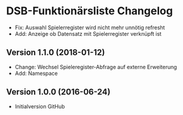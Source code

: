 # DSB-Funktionärsliste Changelog

- Fix: Auswahl Spielerregister wird nicht mehr unnötig refresht
- Add: Anzeige ob Datensatz mit Spielerregister verknüpft ist

## Version 1.1.0 (2018-01-12)

- Change: Wechsel Spieleregister-Abfrage auf externe Erweiterung
- Add: Namespace

## Version 1.0.0 (2016-06-24)

- Initialversion GitHub
